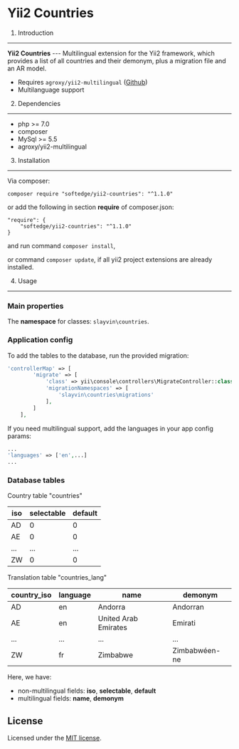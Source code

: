 Yii2 Countries
==============

1. Introduction
----------------------------

**Yii2 Countries** --- Multilingual extension for the Yii2 framework, which provides a list of all countries and their demonym, plus a migration file and an AR model.
- Requires `agroxy/yii2-multilingual` ([Github](https://github.com/agroxy/yii2-multilingual))
- Multilanguage support


2. Dependencies
----------------------------

- php >= 7.0
- composer
- MySql >= 5.5
- agroxy/yii2-multilingual


3. Installation
----------------------------

Via composer:

```composer require "softedge/yii2-countries": "^1.1.0"```

or add the following in section **require** of composer.json:
```
"require": {
    "softedge/yii2-countries": "^1.1.0"
}
```
and run command ```composer install```,

or command ```composer update```, if all yii2 project extensions are already installed.

4. Usage
----------------------------

### Main properties

The **namespace** for classes: ```slayvin\countries```.


### Application config

To add the tables to the database, run the provided migration:

```php
'controllerMap' => [
        'migrate' => [
            'class' => yii\console\controllers\MigrateController::class,
            'migrationNamespaces' => [
                'slayvin\countries\migrations'
            ],
        ]
    ],
```

If you need multilingual support, add the languages in your app config params:
```php
...
'languages' => ['en',...]
...
```

### Database tables


Country table "countries"


|  iso  | selectable |  default  |
|-------|------------|-----------|
|  AD   |      0     |     0     |
|  AE   |      0     |     0     |
|  ...  |     ...    |    ...    |
|  ZW   |      0     |     0     |


Translation table "countries_lang"


| country_iso |  language |         name         |    demonym    |
|-------------|-----------|----------------------|---------------|
|     AD      |    en     | Andorra              | Andorran      |
|     AE      |    en     | United Arab Emirates | Emirati       |
|     ...     |    ...    | ...                  |      ...      |
|     ZW      |    fr     | Zimbabwe             | Zimbabwéen-ne |
   

Here, we have:
* non-multilingual fields: **iso**, **selectable**, **default**
* multilingual fields: **name**, **demonym**
    

License
----------------------------

Licensed under the [MIT license](http://opensource.org/licenses/MIT).

